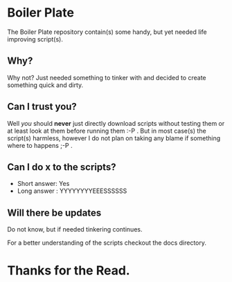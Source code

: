 # Boiler Plate

The Boiler Plate repository contain(s) some handy, but yet needed life improving script(s).

## Why?

Why not? Just needed something to tinker with and decided to create something quick and dirty. 



## Can I trust you?


Well *you* should **never** just directly download scripts without testing them or at least look at them before running them :-P .
But in most case(s) the script(s) harmless, however I do not plan on taking any blame if something where to happens ;-P . 


## Can I do x to the scripts? 


  * Short answer: Yes
  * Long answer : YYYYYYYYEEESSSSSS

## Will there be updates

Do not know, but if needed tinkering continues.


For a better understanding of the scripts checkout the docs directory.


# Thanks for the Read.
